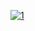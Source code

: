 [![1](https://i.imgur.com/rRJUfmc.jpeg)](https://drive.google.com/u/0/uc?id=1LF0Vx0NMJ_Mk2CYbs13sE2gdjeuRVQfK&export=download)
